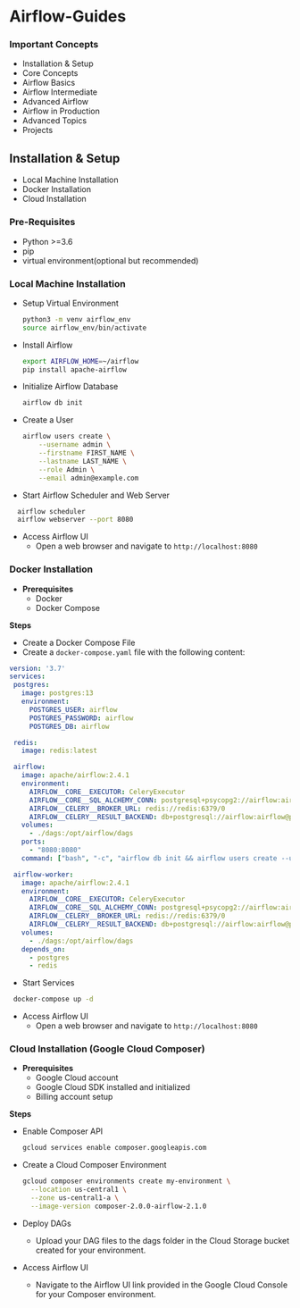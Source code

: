 # Airflow-Guides
### **Important Concepts**
  - Installation & Setup
  - Core Concepts
  - Airflow Basics
  - Airflow Intermediate
  - Advanced Airflow
  - Airflow in Production
  - Advanced Topics
  - Projects

## Installation & Setup

- Local Machine Installation
- Docker Installation
- Cloud Installation

### Pre-Requisites
 - Python >=3.6
 - pip
 - virtual environment(optional but recommended)

### Local Machine Installation

- Setup Virtual Environment

  ```zsh
  python3 -m venv airflow_env
  source airflow_env/bin/activate
  ```

- Install Airflow

  ```zsh
  export AIRFLOW_HOME=~/airflow
  pip install apache-airflow
  ```

- Initialize Airflow Database

  ```zsh
  airflow db init
  ```

- Create a User

  ```zsh
  airflow users create \
      --username admin \
      --firstname FIRST_NAME \
      --lastname LAST_NAME \
      --role Admin \
      --email admin@example.com
  ```
  
- Start Airflow Scheduler and Web Server

```zsh
  airflow scheduler
  airflow webserver --port 8080
```

- Access Airflow UI
  - Open a web browser and navigate to `http://localhost:8080`


### Docker Installation

- **Prerequisites**
  - Docker
  - Docker Compose
 
**Steps**

- Create a Docker Compose File
- Create a `docker-compose.yaml` file with the following content:
 ```yaml
version: '3.7'
services:
  postgres:
    image: postgres:13
    environment:
      POSTGRES_USER: airflow
      POSTGRES_PASSWORD: airflow
      POSTGRES_DB: airflow

  redis:
    image: redis:latest

  airflow:
    image: apache/airflow:2.4.1
    environment:
      AIRFLOW__CORE__EXECUTOR: CeleryExecutor
      AIRFLOW__CORE__SQL_ALCHEMY_CONN: postgresql+psycopg2://airflow:airflow@postgres/airflow
      AIRFLOW__CELERY__BROKER_URL: redis://redis:6379/0
      AIRFLOW__CELERY__RESULT_BACKEND: db+postgresql://airflow:airflow@postgres/airflow
    volumes:
      - ./dags:/opt/airflow/dags
    ports:
      - "8080:8080"
    command: ["bash", "-c", "airflow db init && airflow users create --username admin --password admin --firstname Admin --lastname Admin --role Admin --email admin@example.com && airflow scheduler & airflow webserver"]

  airflow-worker:
    image: apache/airflow:2.4.1
    environment:
      AIRFLOW__CORE__EXECUTOR: CeleryExecutor
      AIRFLOW__CORE__SQL_ALCHEMY_CONN: postgresql+psycopg2://airflow:airflow@postgres/airflow
      AIRFLOW__CELERY__BROKER_URL: redis://redis:6379/0
      AIRFLOW__CELERY__RESULT_BACKEND: db+postgresql://airflow:airflow@postgres/airflow
    volumes:
      - ./dags:/opt/airflow/dags
    depends_on:
      - postgres
      - redis
  ```

  - Start Services
   ```zsh
    docker-compose up -d
   ```
  - Access Airflow UI
    - Open a web browser and navigate to `http://localhost:8080`

### Cloud Installation (Google Cloud Composer)

- **Prerequisites**
  - Google Cloud account
  - Google Cloud SDK installed and initialized
  - Billing account setup
 
**Steps**

- Enable Composer API
  ```bash
  gcloud services enable composer.googleapis.com
  ```
- Create a Cloud Composer Environment
  ```bash
  gcloud composer environments create my-environment \
    --location us-central1 \
    --zone us-central1-a \
    --image-version composer-2.0.0-airflow-2.1.0
  ```

- Deploy DAGs
  - Upload your DAG files to the dags folder in the Cloud Storage bucket created for your environment.

- Access Airflow UI
  - Navigate to the Airflow UI link provided in the Google Cloud Console for your Composer environment.
